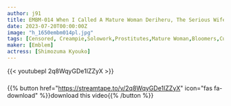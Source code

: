 ```yaml
---
author: j91
title: EMBM-014 When I Called A Mature Woman Deriheru, The Serious Wife Who Lives Next Door Came To The Experience Store Kyoko Shimotsuma
date: 2023-07-20T00:00:00Z
image: "h_1650embm014pl.jpg"
tags: [Censored, Creampie,Solowork,Prostitutes,Mature Woman,Bloomers,Cuckold]
maker: [Emblem]
actress: [Shimozuma Kyouko]
---
```



{{< youtubepl 2q8WqyGDe1IZZyX >}}
###

{{% button href="https://streamtape.to/v/2q8WqyGDe1IZZyX" icon="fas fa-download" %}}download this video{{% /button %}}

